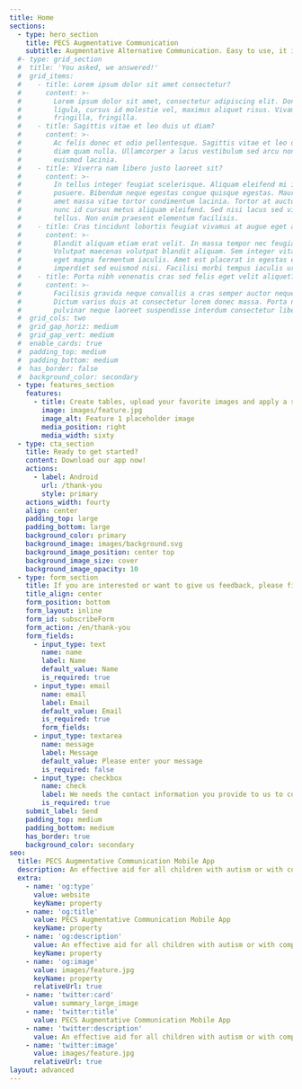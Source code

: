 ```yaml
---
title: Home
sections:
  - type: hero_section
    title: PECS Augmentative Communication
    subtitle: Augmentative Alternative Communication. Easy to use, it is an effective aid for all children with autism or with complex communication needs.
  #- type: grid_section
  #  title: 'You asked, we answered!'
  #  grid_items:
  #    - title: Lorem ipsum dolor sit amet consectetur?
  #      content: >-
  #        Lorem ipsum dolor sit amet, consectetur adipiscing elit. Donec nisl
  #        ligula, cursus id molestie vel, maximus aliquet risus. Vivamus in nibh
  #        fringilla, fringilla.
  #    - title: Sagittis vitae et leo duis ut diam?
  #      content: >-
  #        Ac felis donec et odio pellentesque. Sagittis vitae et leo duis ut
  #        diam quam nulla. Ullamcorper a lacus vestibulum sed arcu non odio
  #        euismod lacinia.
  #    - title: Viverra nam libero justo laoreet sit?
  #      content: >-
  #        In tellus integer feugiat scelerisque. Aliquam eleifend mi in nulla
  #        posuere. Bibendum neque egestas congue quisque egestas. Mauris sit
  #        amet massa vitae tortor condimentum lacinia. Tortor at auctor urna
  #        nunc id cursus metus aliquam eleifend. Sed nisi lacus sed viverra
  #        tellus. Non enim praesent elementum facilisis.
  #    - title: Cras tincidunt lobortis feugiat vivamus at augue eget arcu?
  #      content: >-
  #        Blandit aliquam etiam erat velit. In massa tempor nec feugiat.
  #        Volutpat maecenas volutpat blandit aliquam. Sem integer vitae justo
  #        eget magna fermentum iaculis. Amet est placerat in egestas erat
  #        imperdiet sed euismod nisi. Facilisi morbi tempus iaculis urna.
  #    - title: Porta nibh venenatis cras sed felis eget velit aliquet?
  #      content: >-
  #        Facilisis gravida neque convallis a cras semper auctor neque vitae.
  #        Dictum varius duis at consectetur lorem donec massa. Porta non
  #        pulvinar neque laoreet suspendisse interdum consectetur libero.
  #  grid_cols: two
  #  grid_gap_horiz: medium
  #  grid_gap_vert: medium
  #  enable_cards: true
  #  padding_top: medium
  #  padding_bottom: medium
  #  has_border: false
  #  background_color: secondary
  - type: features_section
    features:
      - title: Create tables, upload your favorite images and apply a sound with speech synthesis.
        image: images/feature.jpg
        image_alt: Feature 1 placeholder image
        media_position: right
        media_width: sixty
  - type: cta_section
    title: Ready to get started?
    content: Download our app now!
    actions:
      - label: Android
        url: /thank-you
        style: primary
    actions_width: fourty
    align: center
    padding_top: large
    padding_bottom: large
    background_color: primary
    background_image: images/background.svg
    background_image_position: center top
    background_image_size: cover
    background_image_opacity: 10
  - type: form_section
    title: If you are interested or want to give us feedback, please fill out the form! You will be contacted immediately!
    title_align: center
    form_position: bottom
    form_layout: inline
    form_id: subscribeForm
    form_action: /en/thank-you
    form_fields:
      - input_type: text
        name: name
        label: Name
        default_value: Name 
        is_required: true
      - input_type: email
        name: email
        label: Email
        default_value: Email
        is_required: true
        form_fields:
      - input_type: textarea
        name: message
        label: Message
        default_value: Please enter your message
        is_required: false
      - input_type: checkbox
        name: check
        label: We needs the contact information you provide to us to contact you about our products and services. You may unsubscribe from these communications at any time. For information on how to unsubscribe, as well as our privacy practices and commitment to protecting your privacy, please review our Privacy Policy.
        is_required: true
    submit_label: Send
    padding_top: medium
    padding_bottom: medium
    has_border: true
    background_color: secondary
seo:
  title: PECS Augmentative Communication Mobile App
  description: An effective aid for all children with autism or with complex communication needs.
  extra:
    - name: 'og:type'
      value: website
      keyName: property
    - name: 'og:title'
      value: PECS Augmentative Communication Mobile App
      keyName: property
    - name: 'og:description'
      value: An effective aid for all children with autism or with complex communication needs.
      keyName: property
    - name: 'og:image'
      value: images/feature.jpg
      keyName: property
      relativeUrl: true
    - name: 'twitter:card'
      value: summary_large_image
    - name: 'twitter:title'
      value: PECS Augmentative Communication Mobile App
    - name: 'twitter:description'
      value: An effective aid for all children with autism or with complex communication needs.
    - name: 'twitter:image'
      value: images/feature.jpg
      relativeUrl: true
layout: advanced
---
```


